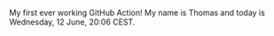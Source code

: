 My first ever working GitHub Action!
My name is Thomas and today is Wednesday, 12 June, 20:06 CEST. 
